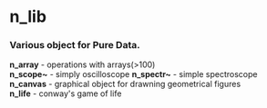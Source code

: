 # n_lib
### Various object for Pure Data.
**n_array** - operations with arrays(>100)  
**n_scope~** - simply oscilloscope 
**n_spectr~** - simple spectroscope  
**n_canvas** - graphical object for drawning geometrical figures  
**n_life** - conway's game of life  


